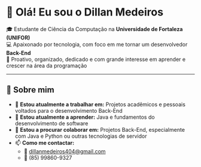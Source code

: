 # 👋 Olá! Eu sou o Dillan Medeiros

🎓 Estudante de Ciência da Computação na **Universidade de Fortaleza (UNIFOR)**  
💻 Apaixonado por tecnologia, com foco em me tornar um desenvolvedor **Back-End**  
🚀 Proativo, organizado, dedicado e com grande interesse em aprender e crescer na área da programação

---

## 🧠 Sobre mim

- 🔨 **Estou atualmente a trabalhar em:** Projetos acadêmicos e pessoais voltados para o desenvolvimento Back-End  
- 🌱 **Estou atualmente a aprender:** Java e fundamentos do desenvolvimento de software  
- 👯 **Estou a procurar colaborar em:** Projetos Back-End, especialmente com Java e Python ou outras tecnologias de servidor  
- 📫 **Como me contactar:**  
  - 📧 dillanmedeiros404@gmail.com  
  - 📱 (85) 99860-9327  
 




